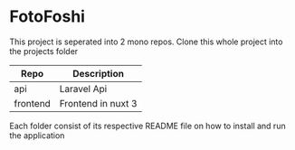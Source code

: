 # FotoFoshi
This project is seperated into 2 mono repos. Clone this whole project into the projects folder

| Repo     | Description        |
|----------|--------------------|
| api      | Laravel Api        |
| frontend | Frontend in nuxt 3 |

Each folder consist of its respective README file on how to install and run the application